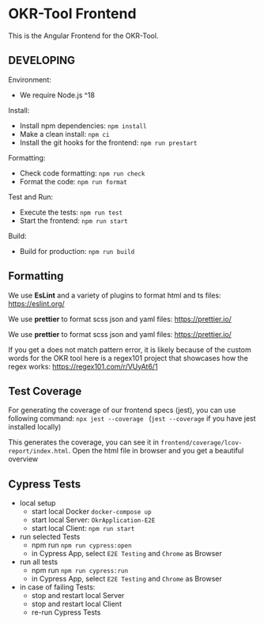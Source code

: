 # OKR-Tool Frontend

This is the Angular Frontend for the OKR-Tool.

## DEVELOPING

Environment:

- We require Node.js ^18

Install:

- Install npm dependencies: `npm install`
- Make a clean install: `npm ci`
- Install the git hooks for the frontend: `npm run prestart`

Formatting:

- Check code formatting: `npm run check`
- Format the code: `npm run format`

Test and Run:

- Execute the tests: `npm run test`
- Start the frontend: `npm run start`

Build:

- Build for production: `npm run build`

## Formatting

We use **EsLint** and a variety of plugins to format html and ts files:
https://eslint.org/

We use **prettier** to format scss json and yaml files:
https://prettier.io/

We use **prettier** to format scss json and yaml files:
https://prettier.io/

If you get a does not match pattern error, it is likely because of the custom words for the OKR tool
here is a regex101 project that showcases how the regex works:
https://regex101.com/r/VUyAt6/1
## Test Coverage

For generating the coverage of our frontend specs (jest), you can use following command:
`npx jest --coverage ` (`jest --coverage` if you have jest installed locally)

This generates the coverage, you can see it in `frontend/coverage/lcov-report/index.html`.
Open the html file in browser and you get a beautiful overview

## Cypress Tests

- local setup
    - start local Docker `docker-compose up`
    - start local Server: `OkrApplication-E2E`
    - start local Client: `npm run start`
- run selected Tests
    - npm run `npm run cypress:open`
    - in Cypress App, select `E2E Testing` and `Chrome` as Browser
- run all tests
    - npm run `npm run cypress:run`
    - in Cypress App, select `E2E Testing` and `Chrome` as Browser
- in case of failing Tests:
    - stop and restart local Server
    - stop and restart local Client
    - re-run Cypress Tests
